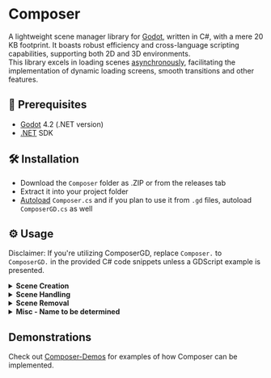 # Composer

A lightweight scene manager library for [Godot](https://godotengine.org/), written in C#, with a mere 20 KB footprint. It boasts robust efficiency and cross-language scripting capabilities, supporting both 2D and 3D environments.\
This library excels in loading scenes [asynchronously](https://en.wikipedia.org/wiki/Asynchrony_(computer_programming)), facilitating the implementation of dynamic loading screens, smooth transitions and other features.

## 🧾 Prerequisites

- [Godot](https://godotengine.org/) 4.2 (.NET version)
- [.NET](https://docs.godotengine.org/en/stable/tutorials/scripting/c_sharp/c_sharp_basics.html#prerequisites) SDK 

## 🛠️ Installation

- Download the `Composer` folder as .ZIP or from the releases tab
- Extract it into your project folder
- [Autoload](https://docs.godotengine.org/en/stable/tutorials/scripting/singletons_autoload.html) `Composer.cs` and if you plan to use it from `.gd` files, autoload `ComposerGD.cs` as well

## ⚙️ Usage
Disclaimer: If you're utilizing ComposerGD, replace `Composer.` to `ComposerGD.` in the provided C# code snippets unless a GDScript example is presented.
<details>
<summary><strong>Scene Creation</strong></summary>

**Method 1:**\
First, add a reference name and path to the *Manifest*.
```
Composer.AddScene("MyScene", "res://path/to/MyScene")
```

Then create it.
```
Composer.CreateScene("MyScene")
```
\
**Method 2:**\
We can add a scene and create it instantly using *SceneSettings*, without needing to call `CreateScene`.

C#:
```
Composer.AddScene("MyScene", "res://path/to/MyScene", new(){
    InstantCreate = true,
})
```

GDScript:
```
ComposerGD.AddScene("MyScene", "res://path/to/MyScene", {
    "instant_create":true,
})
```

**Method 3:**\
We can add a scene with the export method.

**Method x:**\
We can add scenes using packed resources.

**Method x:**\
We can add scenes using a Scene class.

**Method x:**\
We can add scenes with in bulk.

**Method x:**\
We can create scenes in bulk.

</details>

<details>
<summary><strong>Scene Handling</strong></summary>

**Assigning Parents:**\
By default, scenes will be instantiated as children of `/root`, you can assign a custom parent with the SceneParent setting.
if the SceneParent is null, Composer will fallback to `/root`.

**Replacing Scenes:**\
To replace a scene with another one, we use the `ReplaceScene` Method.
```
Composer.ReplaceScene("MyScene", "NewScene")
```

**Reloading Scenes:**\
To reload a scene, use the `ReloadScene` Method.
```
Composer.ReloadScene("MyScene")
```

**Run Scenes**\
Use `EnableScene` to run a scene, useful for making it run in the background. 
```
Composer.EnableScene("MyScene")
```

**Stop Scenes:**\
Stop or Pause scenes using `DisableScene`
```
Composer.DisableScene("MyScene")
```

</details>

<details>
<summary><strong>Scene Removal</strong></summary>

**Remove Scenes from tree:**\
Remove the scene only from the tree.
```
Composer.RemoveScene("MyScene")
```

**Dispose of scene from memory:**\
Completely remove every reference and mention of the scene. 
```
Composer.DisposeScene("MyScene")
```

</details>

<details>
<summary><strong>Misc - Name to be determined</strong></summary>

**Loading Scenes:**\
Method to load scenes.
```
Composer.LoadScene("MyScene")
```

**Bulk Loading:**\
Method to bulk load scenes
```
Composer.LoadScenes("MyScene")
```

**Get Scene:**\
Returns the `Scene` class.
```
Composer.GetScene("MyScene")
```

</details>

## Demonstrations
Check out [Composer-Demos](https://github.com/VargaDot/Composer-Demos) for examples of how Composer can be implemented.
